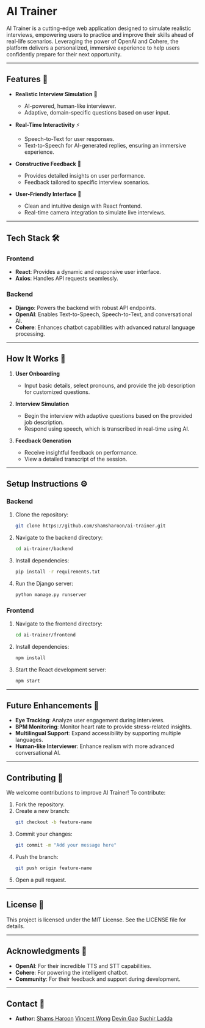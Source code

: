# AI Trainer

AI Trainer is a cutting-edge web application designed to simulate realistic interviews, empowering users to practice and improve their skills ahead of real-life scenarios. Leveraging the power of OpenAI and Cohere, the platform delivers a personalized, immersive experience to help users confidently prepare for their next opportunity.

---

## **Features** 🎯

- **Realistic Interview Simulation** 🤖
  - AI-powered, human-like interviewer.
  - Adaptive, domain-specific questions based on user input.

- **Real-Time Interactivity** ⚡
  - Speech-to-Text for user responses.
  - Text-to-Speech for AI-generated replies, ensuring an immersive experience.

- **Constructive Feedback** 📝
  - Provides detailed insights on user performance.
  - Feedback tailored to specific interview scenarios.

- **User-Friendly Interface** 🎨
  - Clean and intuitive design with React frontend.
  - Real-time camera integration to simulate live interviews.

---

## **Tech Stack** 🛠️

### **Frontend**
- **React**: Provides a dynamic and responsive user interface.
- **Axios**: Handles API requests seamlessly.

### **Backend**
- **Django**: Powers the backend with robust API endpoints.
- **OpenAI**: Enables Text-to-Speech, Speech-to-Text, and conversational AI.
- **Cohere**: Enhances chatbot capabilities with advanced natural language processing.

---

## **How It Works** 🚀

1. **User Onboarding**
   - Input basic details, select pronouns, and provide the job description for customized questions.

2. **Interview Simulation**
   - Begin the interview with adaptive questions based on the provided job description.
   - Respond using speech, which is transcribed in real-time using AI.

3. **Feedback Generation**
   - Receive insightful feedback on performance.
   - View a detailed transcript of the session.

---

## **Setup Instructions** ⚙️

### **Backend**
1. Clone the repository:
   ```bash
   git clone https://github.com/shamsharoon/ai-trainer.git
   ```
2. Navigate to the backend directory:
   ```bash
   cd ai-trainer/backend
   ```
3. Install dependencies:
   ```bash
   pip install -r requirements.txt
   ```
4. Run the Django server:
   ```bash
   python manage.py runserver
   ```

### **Frontend**
1. Navigate to the frontend directory:
   ```bash
   cd ai-trainer/frontend
   ```
2. Install dependencies:
   ```bash
   npm install
   ```
3. Start the React development server:
   ```bash
   npm start
   ```

---

## **Future Enhancements** 🔮
- **Eye Tracking**: Analyze user engagement during interviews.
- **BPM Monitoring**: Monitor heart rate to provide stress-related insights.
- **Multilingual Support**: Expand accessibility by supporting multiple languages.
- **Human-like Interviewer**: Enhance realism with more advanced conversational AI.

---

## **Contributing** 🤝
We welcome contributions to improve AI Trainer! To contribute:
1. Fork the repository.
2. Create a new branch:
   ```bash
   git checkout -b feature-name
   ```
3. Commit your changes:
   ```bash
   git commit -m "Add your message here"
   ```
4. Push the branch:
   ```bash
   git push origin feature-name
   ```
5. Open a pull request.

---

## **License** 📜
This project is licensed under the MIT License. See the LICENSE file for details.

---

## **Acknowledgments** 🙌
- **OpenAI**: For their incredible TTS and STT capabilities.
- **Cohere**: For powering the intelligent chatbot.
- **Community**: For their feedback and support during development.

---

## **Contact** 📧
- **Author**: [Shams Haroon](https://linkedin.com/in/shams-haroon) [Vincent Wong](https://linkedin.com/in/vincentklw) [Devin Gao](https://www.linkedin.com/in/devingao/) [Suchir Ladda](https://www.linkedin.com/in/suchir-ladda/) 

